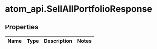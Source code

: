 # atom_api.SellAllPortfolioResponse

## Properties
Name | Type | Description | Notes
------------ | ------------- | ------------- | -------------


